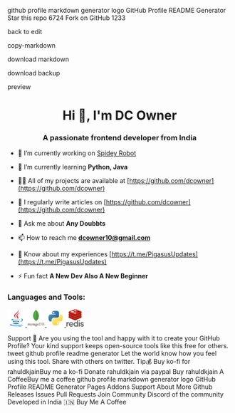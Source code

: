 github profile markdown generator logo
GitHub Profile README Generator
Star this repo
6724
Fork on GitHub
1233

back to edit

copy-markdown

download markdown

download backup

preview
<h1 align="center">Hi 👋, I'm DC Owner</h1>
<h3 align="center">A passionate frontend developer from India</h3>

- 🔭 I’m currently working on [Spidey Robot](https://t.me/SpideyRobotUpdates)

- 🌱 I’m currently learning **Python, Java**

- 👨‍💻 All of my projects are available at [https://github.com/dcowner](https://github.com/dcowner)

- 📝 I regularly write articles on [https://github.com/dcowner](https://github.com/dcowner)

- 💬 Ask me about **Any Doubbts**

- 📫 How to reach me **dcowner10@gmail.com**

- 📄 Know about my experiences [https://t.me/PigasusUpdates](https://t.me/PigasusUpdates)

- ⚡ Fun fact **A New Dev Also A New Beginner**


<h3 align="left">Languages and Tools:</h3>
<p align="left"> <a href="https://www.java.com" target="_blank"> <img src="https://raw.githubusercontent.com/devicons/devicon/master/icons/java/java-original.svg" alt="java" width="40" height="40"/> </a> <a href="https://www.mongodb.com/" target="_blank"> <img src="https://raw.githubusercontent.com/devicons/devicon/master/icons/mongodb/mongodb-original-wordmark.svg" alt="mongodb" width="40" height="40"/> </a> <a href="https://www.python.org" target="_blank"> <img src="https://raw.githubusercontent.com/devicons/devicon/master/icons/python/python-original.svg" alt="python" width="40" height="40"/> </a> <a href="https://redis.io" target="_blank"> <img src="https://raw.githubusercontent.com/devicons/devicon/master/icons/redis/redis-original-wordmark.svg" alt="redis" width="40" height="40"/> </a> </p>

Support 🙏
Are you using the tool and happy with it to create your GitHub Profile?
Your kind support keeps open-source tools like this free for others.
tweet github profile readme generator
Let the world know how you feel using this tool. Share with others on twitter.
Tip💰
Buy ko-fi for rahuldkjainBuy me a ko-fi
Donate rahuldkjain via paypal
Buy rahuldkjain A CoffeeBuy me a coffee
github profile markdown generator logo
GitHub Profile README Generator
Pages
Addons
Support
About
More
Github
Releases
Issues
Pull Requests
Join Community
Discord of the community
Developed in India 🇮🇳
Buy Me A Coffee

